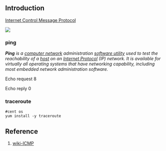 ## Introduction


[Internet Control Message Protocol](https://en.wikipedia.org/wiki/Internet_Control_Message_Protocol)



![](https://upload.wikimedia.org/wikipedia/commons/thumb/e/e1/ICMP_header_-_General-en.svg/2560px-ICMP_header_-_General-en.svg.png)



### ping

_**Ping** is a [computer network](https://en.wikipedia.org/wiki/Computer_network) administration [software utility](https://en.wikipedia.org/wiki/Utility_software) used to test the reachability of a [host](https://en.wikipedia.org/wiki/Host_(network)) on an [Internet Protocol](https://en.wikipedia.org/wiki/Internet_Protocol) (IP) network. It is available for virtually all operating systems that have networking capability, including most embedded network administration software._

Echo request    8

Echo reply  0





### traceroute



```shell
#cent os
yum install -y traceroute
```



## Reference

1. [wiki-ICMP](https://en.wikipedia.org/wiki/Internet_Control_Message_Protocol)

